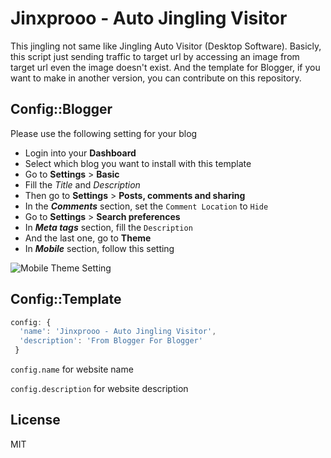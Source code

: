 # Jinxprooo - Auto Jingling Visitor
This jingling not same like Jingling Auto Visitor (Desktop Software). Basicly, this script just sending traffic to target url by accessing an image from target url even the image doesn't exist. And the template for Blogger, if you want to make in another version, you can contribute on this repository.

## Config::Blogger
Please use the following setting for your blog
* Login into your **Dashboard**
* Select which blog you want to install with this template
* Go to **Settings** > **Basic**
* Fill the _Title_ and _Description_
* Then go to **Settings** > **Posts, comments and sharing**
* In the _**Comments**_ section, set the `Comment Location` to `Hide`
* Go to **Settings** > **Search preferences**
* In _**Meta tags**_ section, fill the `Description`
* And the last one, go to **Theme**
* In _**Mobile**_ section, follow this setting

![Mobile Theme Setting](https://i.imgur.com/rdQMgnG.png)

## Config::Template
```javascript
config: {
  'name': 'Jinxprooo - Auto Jingling Visitor',
  'description': 'From Blogger For Blogger'
 }
```
`config.name` for website name

`config.description` for website description

## License
MIT